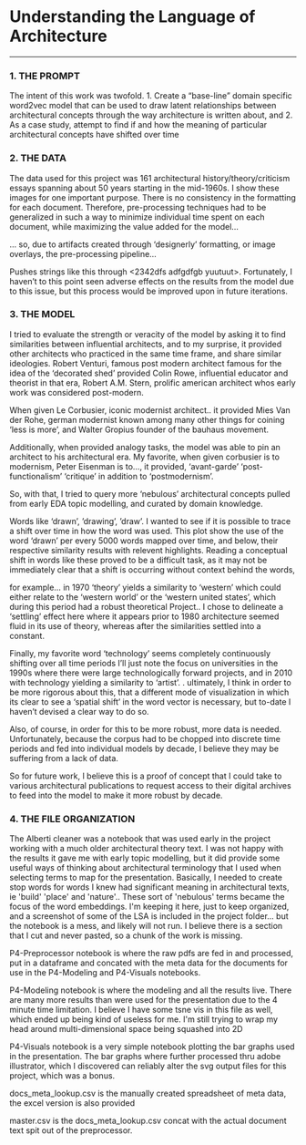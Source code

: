 # **Understanding the Language of Architecture**

----------------------

### **1. THE PROMPT**

The intent of this work was twofold. 1. Create a “base-line” domain specific word2vec model that can be used to draw latent relationships between architectural concepts through the way architecture is written about, and 2. As a case study, attempt to find if and how the meaning of particular architectural concepts have shifted over time

### **2. THE DATA**

The data used for this project was 161 architectural history/theory/criticism essays spanning about 50 years starting in the mid-1960s. I show these images for one important purpose. There is no consistency in the formatting for each document. Therefore, pre-processing techniques had to be generalized in such a way to minimize individual time spent on each document, while maximizing the value added for the model… 

… so, due to artifacts created through ‘designerly’ formatting, or image overlays, the pre-processing pipeline…

Pushes strings like this through <2342dfs adfgdfgb yuutuut>. Fortunately, I haven’t to this point seen adverse effects on the results from the model due to this issue, but this process would be improved upon in future iterations.


### **3. THE MODEL**

I tried to evaluate the strength or veracity of the model by asking it to find similarities between influential architects, and to my surprise, it provided other architects who practiced in the same time frame, and share similar ideologies. Robert Venturi, famous post modern architect famous for the idea of the ‘decorated shed’ provided Colin Rowe, influential educator and theorist in that era, Robert A.M. Stern, prolific american architect whos early work was considered post-modern.

When given Le Corbusier, iconic modernist architect.. it provided Mies Van der Rohe, german modernist known among many other things for coining ‘less is more’, and Walter Gropius founder of the bauhaus movement. 

Additionally, when provided analogy tasks, the model was able to pin an architect to his architectural era. My favorite, when given corbusier is to modernism, Peter Eisenman is to…, it provided, ‘avant-garde’ ‘post-functionalism’ ‘critique’ in addition to ‘postmodernism’. 

So, with that, I tried to query more ‘nebulous’ architectural concepts pulled from early EDA topic modelling, and curated by domain knowledge. 

Words  like ‘drawn’, ’drawing’, ’draw’. I wanted to see if it is possible to trace a shift over time in how the word was used. This plot show the use of the word ‘drawn’ per every 5000 words mapped over time, and below, their respective similarity results with relevent highlights.   Reading a conceptual shift in words like these proved to be a difficult task, as it may not be immediately clear that a shift is occurring without context behind the words,

 for example… in 1970 ‘theory’ yields a similarity to ‘western’ which could either relate to the ‘western world’ or the ‘western united states’, which during this period had a robust theoretical Project.. I chose to delineate a ‘settling’ effect here where it appears prior to 1980 architecture seemed fluid in its use of theory, whereas after the similarities settled into a constant. 

Finally, my favorite word ‘technology’ seems completely continuously shifting over all time periods I’ll just note the focus on universities in the 1990s where there were large technologically forward projects, and in 2010 with technology yielding a similarity to ‘artist’. . ultimately, I think in order to be more rigorous about this, that a different mode of visualization in which its clear to see a ‘spatial shift’ in the word vector is necessary, but to-date I haven’t devised a clear way to do so. 

Also, of course, in order for this to be more robust, more data is needed. Unfortunately, because the corpus had to be chopped into discrete time periods and fed into individual models by decade, I believe they may be suffering from a lack of data. 

So for future work, I believe this is a proof of concept that I could take to various architectural publications to request  access to their digital archives to feed into the model to make it more robust by decade. 

### **4. THE FILE ORGANIZATION**

The Alberti cleaner was a notebook that was used early in the project working with a much older architectural theory text. I was not happy with the results it gave me with early topic modelling, but it did provide some useful ways of thinking about architectural terminology that I used when selecting terms to map for the presentation. Basically, I needed to create stop words for words I knew had significant meaning in architectural texts, ie 'build' 'place' and 'nature'.. These sort of 'nebulous' terms became the focus of the word embeddings. I'm keeping it here, just to keep organized, and a screenshot of some of the LSA is included in the project folder... but the notebook is a mess, and likely will not run. I believe there is a section that I cut and never pasted, so a chunk of the work is missing.

P4-Preprocessor notebook is where the raw pdfs are fed in and processed, put in a dataframe and concated with the meta data for the documents for use in the P4-Modeling and P4-Visuals notebooks.

P4-Modeling notebook is where the modeling and all the results live. There are many more results than were used for the presentation due to the 4 minute time limitation. I believe I have some tsne vis in this file as well, which ended up being kind of useless for me. I'm still trying to wrap my head around multi-dimensional space being squashed into 2D

P4-Visuals notebook is a very simple notebook plotting the bar graphs used in the presentation. The bar graphs where further processed thru adobe illustrator, which I discovered can reliably alter the svg output files for this project, which was a bonus.

docs_meta_lookup.csv is the manually created spreadsheet of meta data, the excel version is also provided

master.csv is the docs_meta_lookup.csv concat with the actual document text spit out of the preprocessor.


